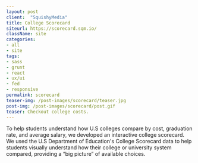 ```yaml
---
layout: post
client:  "SquishyMedia"
title: College Scorecard
siteurl: https://scorecard.sqm.io/
className: site
categories:
- all
- site
tags:
- sass
- grunt
- react
- ux/ui
- fed
- responsive
permalink: scorecard
teaser-img: /post-images/scorecard/teaser.jpg
post-img: /post-images/scorecard/post.gif
teaser: Checkout college costs.
---
```

To help students understand how U.S colleges compare by cost, graduation rate, and average salary, we developed an interactive college scorecard. We used the U.S Department of Education's College Scorecard data to help students visually understand how their college or university system compared, providing a “big picture” of available choices.